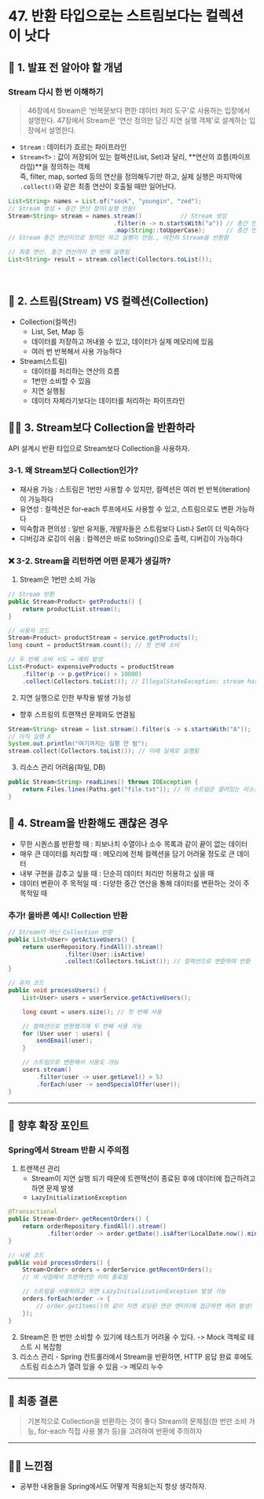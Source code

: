 # 47. 반환 타입으로는 스트림보다는 컬렉션이 낫다

## 📌 1. 발표 전 알아야 할 개념

### Stream 다시 한 번 이해하기

> 46장에서 Stream은 '반복문보다 편한 데이터 처리 도구'로 사용하는 입장에서 설명한다.
> 47장에서 Stream은 '연산 정의만 담긴 지연 실행 객체'로 설계하는 입장에서 설명한다.

- `Stream` : 데이터가 흐르는 파이프라인
- `Stream<T>` : 값이 저장되어 있는 컬렉션(List, Set)과 달리, **연산의 흐름(파이프라임)**을 정의하는 객체  
   즉, filter, map, sorted 등의 연산을 정의해두기만 하고, 실제 실행은 마지막에 `.collect()`와 같은 최종 연산이 호출될 때만 일어난다.

```java
List<String> names = List.of("sook", "youngin", "zed");
// Stream 생성 + 중간 연산 정의(실행 안됨)
Stream<String> stream = names.stream()           // Stream 생성
                              .filter(n -> n.startsWith("a")) // 중간 연산
                              .map(String::toUpperCase);      // 중간 연산
// Stream 중간 연산이므로 정의만 하고 실행이 안됨., 여전히 Stream을 반환함

// 최종 연산. 중간 연산까지 한 번에 실행됨
List<String> result = stream.collect(Collectors.toList());
```

<br>

## 📕 2. 스트림(Stream) VS 컬렉션(Collection)

- Collection(컬렉션)
  - List, Set, Map 등
  - 데이터를 저장하고 꺼내쓸 수 있고, 데이터가 실제 메모리에 있음
  - 여러 번 반복해서 사용 가능하다
- Stream(스트림)
  - 데이터를 처리하는 연산의 흐름
  - 1번만 소비할 수 있음
  - 지연 실행됨
  - 데이터 자체라기보다는 데이터를 처리하는 파이프라인

## ☝🏼 3. Stream보다 Collection을 반환하라

API 설계시 반환 타입으로 Stream보다 Collection을 사용하자.

### 3-1. 왜 Stream보다 Collection인가?

- 재사용 가능 : 스트림은 1번만 사용할 수 있지만, 컬렉션은 여러 번 반복(iteration)이 가능하다
- 유연성 : 컬렉션은 for-each 루프에서도 사용할 수 있고, 스트림으로도 변환 가능하다
- 익숙함과 편의성 : 일반 유저들, 개발자들은 스트림보다 List나 Set이 더 익숙하다
- 디버깅과 로깅이 쉬움 : 컬렉션은 바로 toString()으로 출력, 디버깅이 가능하다

### ❌ 3-2. Stream을 리턴하면 어떤 문제가 생길까?

1. Stream은 1번만 소비 가능

```java
// Stream 반환
public Stream<Product> getProducts() {
    return productList.stream();
}

// 사용자 코드
Stream<Product> productStream = service.getProducts();
long count = productStream.count(); // 첫 번째 소비

// 두 번째 소비 시도 → 예외 발생
List<Product> expensiveProducts = productStream
    .filter(p -> p.getPrice() > 10000)
    .collect(Collectors.toList()); // IllegalStateException: stream has already been operated upon or closed
```

2. 지연 실행으로 인한 부작용 발생 가능성

- 향후 스프링의 트랜잭션 문제와도 연결됨

```java
Stream<String> stream = list.stream().filter(s -> s.startsWith("A"));
// 아직 실행 X
System.out.println("여기까지는 실행 안 됨");
stream.collect(Collectors.toList()); // 이때 실제로 실행됨
```

3. 리소스 관리 어려움(파일, DB)

```java
public Stream<String> readLines() throws IOException {
    return Files.lines(Paths.get("file.txt")); // 이 스트림은 열려있는 리소스에 의존
}
```

## 🥕 4. Stream을 반환해도 괜찮은 경우

- 무한 시퀀스를 반환할 때 : 피보나치 수열이나 소수 목록과 같이 끝이 없는 데이터
- 매우 큰 데이터를 처리할 때 : 메모리에 전체 컬렉션을 담기 어려울 정도로 큰 데이터
- 내부 구현을 감추고 싶을 때 : 단순히 데이터 처리만 허용하고 싶을 때
- 데이터 변환이 주 목적일 때 : 다양한 중간 연산을 통해 데이터를 변환하는 것이 주 목적일 때

### 추가! 올바른 예시! Collection 반환

```java
// Stream이 아닌 Collection 반환
public List<User> getActiveUsers() {
    return userRepository.findAll().stream()
                .filter(User::isActive)
                .collect(Collectors.toList()); // 컬렉션으로 변환하여 반환
}

// 유저 코드
public void processUsers() {
    List<User> users = userService.getActiveUsers();

    long count = users.size(); // 첫 번째 사용

    // 컬렉션으로 반환했기에 두 번째 사용 가능
    for (User user : users) {
        sendEmail(user);
    }

    // 스트림으로 변환해서 사용도 가능
    users.stream()
        .filter(user -> user.getLevel() > 5)
        .forEach(user -> sendSpecialOffer(user));
}
```

---

## 💨 향후 확장 포인트

### Spring에서 Stream 반환 시 주의점

1. 트랜잭션 관리
   - Stream이 지연 실행 되기 때문에 트랜잭션이 종료된 후에 데이터에 접근하려고 하면 문제 발생
   - `LazyInitializationException`

```java
@Transactional
public Stream<Order> getRecentOrders() {
    return orderRepository.findAll().stream()
           .filter(order -> order.getDate().isAfter(LocalDate.now().minusDays(7)));
}

// 사용 코드
public void processOrders() {
    Stream<Order> orders = orderService.getRecentOrders();
    // 이 시점에서 트랜잭션은 이미 종료됨

    // 스트림을 사용하려고 하면 LazyInitializationException 발생 가능
    orders.forEach(order -> {
        // order.getItems()와 같이 지연 로딩된 연관 엔티티에 접근하면 에러 발생!
    });
}
```

2. Stream은 한 번만 소비할 수 있기에 테스트가 어려울 수 있다. -> Mock 객체로 테스트 시 복잡함
3. 리소스 관리 - Spring 컨트롤러에서 Stream을 반환하면, HTTP 응답 완료 후에도 스트림 리소스가 열려 있을 수 있음 -> 메모리 누수

---

## 🤖 최종 결론

> 기본적으로 Collection을 반환하는 것이 좋다
> Stream의 문제점(한 번만 소비 가능, for-each 직접 사용 불가 등)을 고려하여 반환에 주의하자

---

## 😶‍🌫️ 느낀점

- 공부한 내용들을 Spring에서도 어떻게 적용되는지 항상 생각하자.
